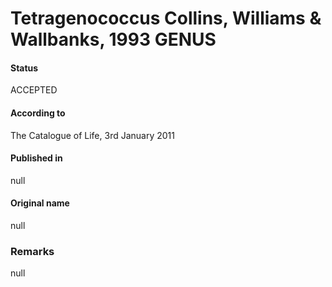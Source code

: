 # Tetragenococcus Collins, Williams & Wallbanks, 1993 GENUS

#### Status
ACCEPTED

#### According to
The Catalogue of Life, 3rd January 2011

#### Published in
null

#### Original name
null

### Remarks
null
